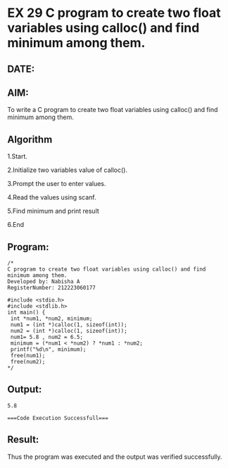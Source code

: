 # EX 29 C program to create two float variables using calloc() and find minimum among them.
## DATE:
## AIM:
To write a C program to create two float variables using calloc() and find minimum among them.

## Algorithm
1.Start.

2.Initialize two variables value of calloc().

3.Prompt the user to enter values.

4.Read the values using scanf.

5.Find minimum and print result

6.End  

## Program:
```
/*
C program to create two float variables using calloc() and find minimum among them.
Developed by: Nabisha A
RegisterNumber: 212223060177

#include <stdio.h>
#include <stdlib.h>
int main() {
 int *num1, *num2, minimum;
 num1 = (int *)calloc(1, sizeof(int));
 num2 = (int *)calloc(1, sizeof(int));
 num1= 5.8 , num2 = 6.5;
 minimum = (*num1 < *num2) ? *num1 : *num2;
 printf("%d\n", minimum);
 free(num1);
 free(num2); 
*/
```

## Output:
```
5.8

===Code Execution Successfull===
```


## Result:
Thus the program was executed and the output was verified successfully.

